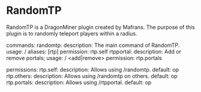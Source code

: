 # RandomTP
RandomTP is a DragonMiner plugin created by Mafrans.
The purpose of this plugin is to randomly teleport players within a radius.

commands:
  randomtp:
    description: The main command of RandomTP.
    usage: /<command> <player>
    aliases: [rtp]
    permission: rtp.self
  rtpportal:
    description: Add or remove portals;
    usage: /<command> <add|remove> <portalName>
    permission: rtp.portals

permissions:
  rtp.self:
    description: Allows using /randomtp.
    default: op
  rtp.others:
    description: Allows using /randomtp on others.
    default: op
  rtp.portals:
    description: Allows using /rtpportal.
    default: op
